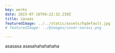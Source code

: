 ```yaml
---
key: works
date: 2023-07-16T04:22:32.239Z
title: sasaas
featuredImage: ../../static/assets/hqdefault.jpg
# featuredImage: ../@images/cover-narasi.png

---
```

a﻿sasasa asasahahahahaha